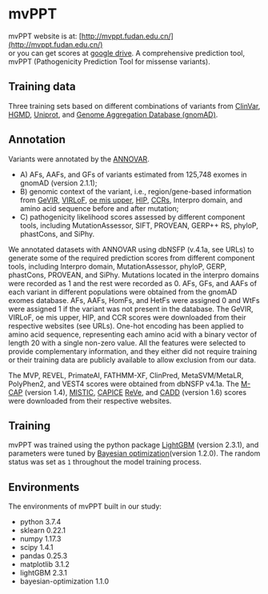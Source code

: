 # mvPPT

mvPPT website is at: [http://mvppt.fudan.edu.cn/](http://mvppt.fudan.edu.cn/)  
or you can get scores at [google drive](https://drive.google.com/file/d/1zDT1e4B_-hQs4i-BLzXlcOWjCBdl7kjs/view?usp=sharing). 
A comprehensive prediction tool, mvPPT (Pathogenicity Prediction Tool for missense variants).

## Training data
Three training sets based on different combinations of variants from [ClinVar](https://www.ncbi.nlm.nih.gov/clinvar/), 
[HGMD](http://www.hgmd.cf.ac.uk/), [Uniprot](https://www.uniprot.org), 
and [Genome Aggregation Database (gnomAD)](https://gnomad.broadinstitute.org).  

## Annotation
Variants were annotated by the [ANNOVAR](https://doc-openbio.readthedocs.io/projects/annovar/en/latest/).  
- A) AFs, AAFs, and GFs of variants estimated from 125,748 exomes in gnomAD (version 2.1.1); 
- B) genomic context of the variant, i.e., region/gene-based information from [GeVIR](https://www.gevirank.org), 
[VIRLoF](https://gnomad.broadinstitute.org), [oe mis upper](https://gnomad.broadinstitute.org), 
[HIP](https://decipher.sanger.ac.uk/about/downloads/data), [CCRs](https://s3.us-east-2.amazonaws.com/ccrs/ccr.html), 
Interpro domain, and amino acid sequence before and after mutation; 
- C) pathogenicity likelihood scores assessed by different component tools, including MutationAssessor, SIFT, PROVEAN, GERP++ RS, phyloP, phastCons, and SiPhy.

We annotated datasets with ANNOVAR using dbNSFP (v.4.1a, see URLs) to generate some of the required prediction scores from different component tools, including Interpro domain, MutationAssessor, phyloP, GERP, phastCons, PROVEAN, and SiPhy. Mutations located in the interpro domains were recorded as 1 and the rest were recorded as 0. AFs, GFs, and AAFs of each variant in different populations were obtained from the gnomAD exomes database. AFs, AAFs, HomFs, and HetFs were assigned 0 and WtFs were assigned 1 if the variant was not present in the database. The GeVIR, VIRLoF, oe mis upper, HIP, and CCR scores were downloaded from their respective websites (see URLs). One-hot encoding has been applied to amino acid sequence, representing each amino acid with a binary vector of length 20 with a single non-zero value. All the features were selected to provide complementary information, and they either did not require training or their training data are publicly available to allow exclusion from our data.

The MVP, REVEL, PrimateAI, FATHMM-XF, ClinPred, MetaSVM/MetaLR, PolyPhen2, and VEST4 scores were obtained from dbNSFP v4.1a. The 
[M-CAP](http://bejerano.stanford.edu/MCAP/) (version 1.4), [MISTIC](http://lbgi.fr/mistic), [CAPICE](https://zenodo.org/record/3928295#.YFRaGi21FpQ)
[ReVe](http://varcards.biols.ac.cn),  and 
[CADD](https://cadd.gs.washington.edu/) (version 1.6) scores were downloaded from their respective websites.

## Training
mvPPT was trained using the python package [LightGBM](https://github.com/microsoft/LightGBM) (version 2.3.1), and 
parameters were tuned by [Bayesian optimization](https://github.com/fmfn/BayesianOptimization)(version 1.2.0). The random status was 
set as `1` throughout the model training process.

## Environments
The environments of mvPPT built in our study: 
- python 3.7.4
- sklearn 0.22.1
- numpy 1.17.3
- scipy 1.4.1
- pandas 0.25.3
- matplotlib 3.1.2
- lightGBM 2.3.1
- bayesian-optimization 1.1.0

